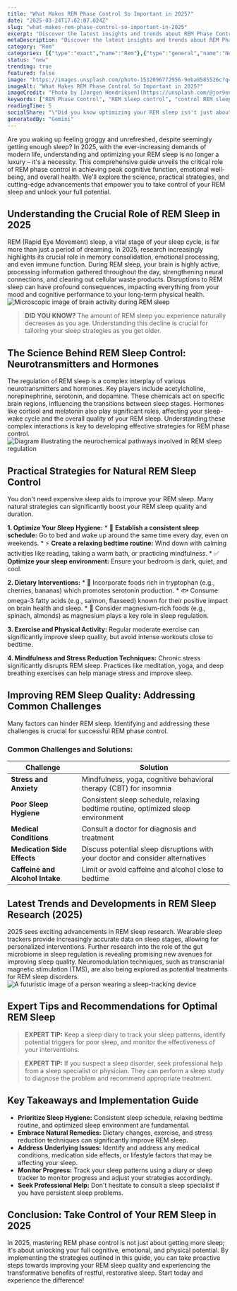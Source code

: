 ```yaml
---
title: "What Makes REM Phase Control So Important in 2025?"
date: "2025-03-24T17:02:07.024Z"
slug: "what-makes-rem-phase-control-so-important-in-2025"
excerpt: "Discover the latest insights and trends about REM Phase Control. This comprehensive guide covers everything you need to know about REM Phase Control in 2025."
metaDescription: "Discover the latest insights and trends about REM Phase Control. This comprehensive guide covers everything you need to know about REM Phase Control in 202..."
category: "Rem"
categories: [{"type":"exact","name":"Rem"},{"type":"general","name":"Neuroscience"},{"type":"medium","name":"Sleep Medicine"},{"type":"specific","name":"Sleep Disorders"},{"type":"niche","name":"Insomnia Treatment"}]
status: "new"
trending: true
featured: false
image: "https://images.unsplash.com/photo-1532096772956-9eba8585526c?q=85&w=1200&fit=max&fm=webp&auto=compress"
imageAlt: "What Makes REM Phase Control So Important in 2025?"
imageCredit: "Photo by [Jorgen Hendriksen](https://unsplash.com/@jor9en) on Unsplash"
keywords: ["REM Phase Control", "REM sleep control", "control REM sleep naturally", "improve REM sleep quality", "REM sleep disorders treatment", "how to increase REM sleep", "buy REM sleep aid", "REM sleep cycle regulation", "best supplements for REM sleep", "increase REM sleep duration"]
readingTime: 5
socialShare: "\"Did you know optimizing your REM sleep isn't just about feeling rested – it's crucial for memory, emotional processing, and even your immune system in 2025!  Take control of your sleep, take control of your life.\""
generatedBy: "Gemini"
---
```




Are you waking up feeling groggy and unrefreshed, despite seemingly getting enough sleep?  In 2025, with the ever-increasing demands of modern life, understanding and optimizing your REM sleep is no longer a luxury – it's a necessity.  This comprehensive guide unveils the critical role of REM phase control in achieving peak cognitive function, emotional well-being, and overall health.  We'll explore the science, practical strategies, and cutting-edge advancements that empower you to take control of your REM sleep and unlock your full potential.

## Understanding the Crucial Role of REM Sleep in 2025

REM (Rapid Eye Movement) sleep, a vital stage of your sleep cycle, is far more than just a period of dreaming.  In 2025, research increasingly highlights its crucial role in memory consolidation, emotional processing, and even immune function.  During REM sleep, your brain is highly active, processing information gathered throughout the day, strengthening neural connections, and clearing out cellular waste products.  Disruptions to REM sleep can have profound consequences, impacting everything from your mood and cognitive performance to your long-term physical health.  ![Microscopic image of brain activity during REM sleep](https://images.unsplash.com/photo-1590172205940-5b6eedf7ec82?q=85&w=1200&fit=max&fm=webp&auto=compress)

> **DID YOU KNOW?**  The amount of REM sleep you experience naturally decreases as you age.  Understanding this decline is crucial for tailoring your sleep strategies as you get older.

## The Science Behind REM Sleep Control:  Neurotransmitters and Hormones

The regulation of REM sleep is a complex interplay of various neurotransmitters and hormones.  Key players include acetylcholine, norepinephrine, serotonin, and dopamine.  These chemicals act on specific brain regions, influencing the transitions between sleep stages.  Hormones like cortisol and melatonin also play significant roles, affecting your sleep-wake cycle and the overall quality of your REM sleep.   Understanding these complex interactions is key to developing effective strategies for REM phase control. ![Diagram illustrating the neurochemical pathways involved in REM sleep regulation](https://images.unsplash.com/photo-1723549152121-b825fd7735aa?q=85&w=1200&fit=max&fm=webp&auto=compress)

## Practical Strategies for Natural REM Sleep Control

You don't need expensive sleep aids to improve your REM sleep. Many natural strategies can significantly boost your REM sleep quality and duration.

**1. Optimize Your Sleep Hygiene:**
    * 🔑 **Establish a consistent sleep schedule:** Go to bed and wake up around the same time every day, even on weekends.
    * ⚡ **Create a relaxing bedtime routine:**  Wind down with calming activities like reading, taking a warm bath, or practicing mindfulness.
    * ✅ **Optimize your sleep environment:** Ensure your bedroom is dark, quiet, and cool.

**2.  Dietary Interventions:**
    * 🍒 Incorporate foods rich in tryptophan (e.g., cherries, bananas) which promotes serotonin production.
    * 🐟 Consume omega-3 fatty acids (e.g., salmon, flaxseed) known for their positive impact on brain health and sleep.
    * 🌿 Consider magnesium-rich foods (e.g., spinach, almonds) as magnesium plays a key role in sleep regulation.

**3. Exercise and Physical Activity:** Regular moderate exercise can significantly improve sleep quality, but avoid intense workouts close to bedtime.

**4. Mindfulness and Stress Reduction Techniques:** Chronic stress significantly disrupts REM sleep. Practices like meditation, yoga, and deep breathing exercises can help manage stress and improve sleep.

##  Improving REM Sleep Quality: Addressing Common Challenges

Many factors can hinder REM sleep. Identifying and addressing these challenges is crucial for successful REM phase control.

### Common Challenges and Solutions:

| Challenge                     | Solution                                                                   |
|------------------------------|---------------------------------------------------------------------------|
| **Stress and Anxiety**         | Mindfulness, yoga, cognitive behavioral therapy (CBT) for insomnia           |
| **Poor Sleep Hygiene**         | Consistent sleep schedule, relaxing bedtime routine, optimized sleep environment |
| **Medical Conditions**         | Consult a doctor for diagnosis and treatment                               |
| **Medication Side Effects**   | Discuss potential sleep disruptions with your doctor and consider alternatives |
| **Caffeine and Alcohol Intake** | Limit or avoid caffeine and alcohol close to bedtime                         |

## Latest Trends and Developments in REM Sleep Research (2025)

2025 sees exciting advancements in REM sleep research.  Wearable sleep trackers provide increasingly accurate data on sleep stages, allowing for personalized interventions.  Further research into the role of the gut microbiome in sleep regulation is revealing promising new avenues for improving sleep quality.  Neuromodulation techniques, such as transcranial magnetic stimulation (TMS), are also being explored as potential treatments for REM sleep disorders. ![A futuristic image of a person wearing a sleep-tracking device](https://images.unsplash.com/photo-1517648892718-0d63c8853807?q=85&w=1200&fit=max&fm=webp&auto=compress)

##  Expert Tips and Recommendations for Optimal REM Sleep

> **EXPERT TIP:**  Keep a sleep diary to track your sleep patterns, identify potential triggers for poor sleep, and monitor the effectiveness of your interventions.

> **EXPERT TIP:**  If you suspect a sleep disorder, seek professional help from a sleep specialist or physician.  They can perform a sleep study to diagnose the problem and recommend appropriate treatment.

## Key Takeaways and Implementation Guide

* **Prioritize Sleep Hygiene:** Consistent sleep schedule, relaxing bedtime routine, and optimized sleep environment are fundamental.
* **Embrace Natural Remedies:** Dietary changes, exercise, and stress reduction techniques can significantly improve REM sleep.
* **Address Underlying Issues:**  Identify and address any medical conditions, medication side effects, or lifestyle factors that may be affecting your sleep.
* **Monitor Progress:** Track your sleep patterns using a diary or sleep tracker to monitor progress and adjust your strategies accordingly.
* **Seek Professional Help:** Don't hesitate to consult a sleep specialist if you have persistent sleep problems.

## Conclusion: Take Control of Your REM Sleep in 2025

In 2025, mastering REM phase control is not just about getting more sleep; it's about unlocking your full cognitive, emotional, and physical potential.  By implementing the strategies outlined in this guide, you can take proactive steps towards improving your REM sleep quality and experiencing the transformative benefits of restful, restorative sleep.  Start today and experience the difference!

